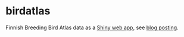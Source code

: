 # birdatlas
Finnish Breeding Bird Atlas data as a [Shiny web app](https://ttso.shinyapps.io/lintuatlas), see [blog posting](http://tuijasonkkila.fi/blog/2015/03/birds-on-a-map/).
